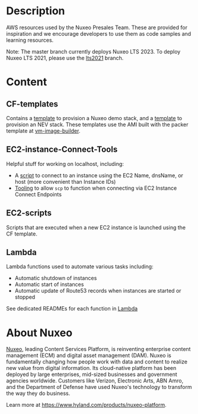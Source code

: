 # Description
AWS resources used by the Nuxeo Presales Team. These are provided for inspiration and we encourage developers to use them as code samples and learning resources.

Note: The master branch currently deploys Nuxeo LTS 2023. To deploy Nuxeo LTS 2021, please use the [lts2021](https://github.com/nuxeo-sandbox/presales-vmdemo/tree/lts2021) branch.

# Content

## CF-templates
Contains a [template](cf-templates/Nuxeo.template) to provision a Nuxeo demo stack, and a [template](cf-templates/NEV.template) to provision an NEV stack.
These templates use the AMI built with the packer template at [vm-image-builder](../_COMMON/vm-image-builder/README.md).

## EC2-instance-Connect-Tools
Helpful stuff for working on localhost, including:
* A [script](ec2-instance-connect-tools/helper-scripts/unix/nxpssh.sh) to connect to an instance using the EC2 Name, dnsName, or host (more convenient than Instance IDs)
* [Tooling](ec2-instance-connect-tools/ssh-config) to allow `scp` to function when connecting via EC2 Instance Connect Endpoints

## EC2-scripts
Scripts that are executed when a new EC2 instance is launched using the CF template.

## Lambda
Lambda functions used to automate various tasks including:
* Automatic shutdown of instances
* Automatic start of instances
* Automatic update of Route53 records when instances are started or stopped

See dedicated READMEs for each function in  [Lambda](lambda)

# About Nuxeo
[Nuxeo](https://www.hyland.com/products/nuxeo-platform), leading Content Services Platform, is reinventing enterprise content management (ECM) and digital asset management (DAM). Nuxeo is fundamentally changing how people work with data and content to realize new value from digital information. Its cloud-native platform has been deployed by large enterprises, mid-sized businesses and government agencies worldwide. Customers like Verizon, Electronic Arts, ABN Amro, and the Department of Defense have used Nuxeo's technology to transform the way they do business.

Learn more at https://www.hyland.com/products/nuxeo-platform.
